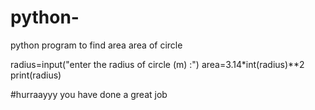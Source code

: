 # python-
python program to find area area of circle

radius=input("enter the radius of circle (m) :")
area=3.14*int(radius)**2
print(radius)

#hurraayyy you have done a great job
